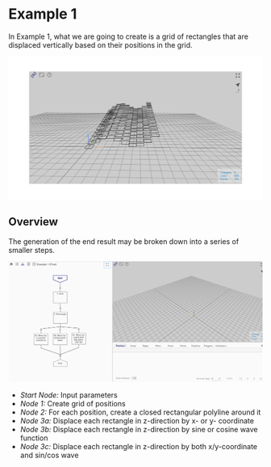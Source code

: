 # Example 1

In Example 1, what we are going to create is a grid of rectangles that are displaced vertically based on their positions in the grid.

![End Result](./imgs/6.2.0-example1-overview.png)

## Overview

The generation of the end result may be broken down into a series of smaller steps.

![Flowchart](./imgs/6.2.0-example1-flowchart.gif)

* *Start Node:* Input parameters
* *Node 1:* Create grid of positions
* *Node 2:* For each position, create a closed rectangular polyline around it
* *Node 3a:* Displace each rectangle in z-direction by x- or y- coordinate
* *Node 3b:* Displace each rectangle in z-direction by sine or cosine wave function
* *Node 3c:* Displace each rectangle in z-direction by both x/y-coordinate and sin/cos wave
